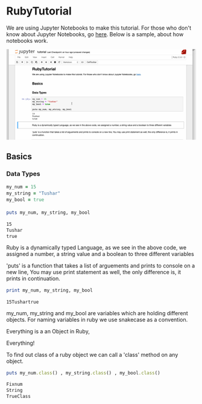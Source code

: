 
# RubyTutorial

We are using Jupyter Notebooks to make this tutorial.
For those who don't know about Jupyter Notebooks, go [here](https://jupyter.org/). 
Below is a sample, about how notebooks work.

![alt text](https://raw.githubusercontent.com/CodingNinjasCodes/RubyTutorial/master/notebook_demo.gif "Without Smooth Scroll")

## Basics

### Data Types


```ruby
my_num = 15
my_string = "Tushar"
my_bool = true

puts my_num, my_string, my_bool
```

    15
    Tushar
    true


Ruby is a dynamically typed Language, as we see in the above code, we assigned a number, a string value and a boolean to three different variables

'puts' is a function that takes a list of arguements and prints to console on a new line, You may use print statement as well, the only difference is, it prints in continuation. 


```ruby
print my_num, my_string, my_bool 
```

    15Tushartrue

my_num, my_string and my_bool are variables which are holding different objects. For naming variables in ruby we use snakecase as a convention. 

Everything is a an Object in Ruby,

Everything!

To find out class of a ruby object we can call a 'class' method on any object.


```ruby
puts my_num.class() , my_string.class() , my_bool.class()
```

    Fixnum
    String
    TrueClass



```ruby

```
